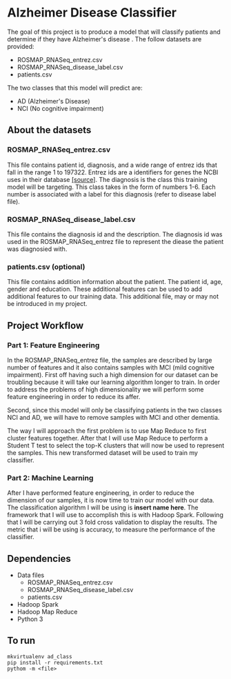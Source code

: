 # Alzheimer Disease Classifier
The goal of this project is to produce a model that will classify patients and determine if they have Alzheimer's disease . The follow datasets are provided:

 - ROSMAP_RNASeq_entrez.csv
 - ROSMAP_RNASeq_disease_label.csv
 - patients.csv

The two classes that this model will predict are:

 - AD (Alzheimer's Disease)
 - NCI (No cognitive impairment)

## About the datasets
### ROSMAP_RNASeq_entrez.csv
This file contains patient id, diagnosis, and a wide range of entrez ids that fall in the range 1 to 197322. Entrez ids are a identifiers for genes the NCBI  uses in their database [[source]](https://www.wikidata.org/wiki/Property:P351). The diagnosis is the class this training model will be targeting. This class takes in the form of numbers 1-6. Each number is associated with a label for this diagnosis (refer to disease label file).


### ROSMAP_RNASeq_disease_label.csv
This file contains the diagnosis id and the description. The diagnosis id was used in the ROSMAP_RNASeq_entrez file to represent the diease the patient was diagnosied with.

### patients.csv (optional)
This file contains addition information about the patient. The patient id, age, gender and education. These additional features can be used to add additional features to our training data. This additional file, may or may not be introduced in my project.

## Project Workflow
### Part 1: Feature Engineering
In the ROSMAP_RNASeq_entrez file, the samples are described by large number of features and it also contains samples with MCI (mild cognitive impairment). First off having such a high dimension for our dataset can be troubling because it will take our learning algorithm longer to train. In order to address the problems of high dimensionality we will perform some feature engineering in order to reduce its affer. 

Second, since this model will only be classifying patients in the two classes NCI and AD, we will have to remove samples with MCI and other dementia.

The way I will approach the first problem is to use Map Reduce to first cluster features together. After that I will use Map Reduce to perform a Student T test to select the top-K clusters that will now be used to represent the samples. This new transformed dataset will be used to train my classifier.


### Part 2: Machine Learning
After I have performed feature engineering, in order to reduce the dimension of our samples, it is now time to train our model with our data. The classification algorithm I will be using is **insert name here**.  The framework that I will use to accomplish this is with Hadoop Spark.  Following that I will be carrying out 3 fold cross validation to display the results. The metric that i will be using is accuracy, to measure the performance of the classifier. 

## Dependencies

 - Data files
	 - ROSMAP_RNASeq_entrez.csv
	 - ROSMAP_RNASeq_disease_label.csv
	 - patients.csv
 - Hadoop Spark 
 - Hadoop Map Reduce 
 - Python 3

## To run
```
mkvirtualenv ad_class
pip install -r requirements.txt
pythom -m <file>
```





